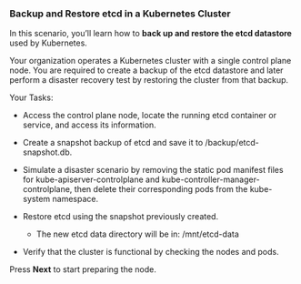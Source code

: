 ### Backup and Restore etcd in a Kubernetes Cluster

In this scenario, you’ll learn how to **back up and restore the etcd datastore** used by Kubernetes.

Your organization operates a Kubernetes cluster with a single control plane node. You are required to create a backup of the etcd datastore and later perform a disaster recovery test by restoring the cluster from that backup.

Your Tasks:

- Access the control plane node, locate the running etcd container or service, and access its information.

- Create a snapshot backup of etcd and save it to /backup/etcd-snapshot.db.

- Simulate a disaster scenario by removing the static pod manifest files for kube-apiserver-controlplane and kube-controller-manager-controlplane, then delete their corresponding pods from the kube-system namespace.

- Restore etcd using the snapshot previously created.
  - The new etcd data directory will be in: /mnt/etcd-data

- Verify that the cluster is functional by checking the nodes and pods.

Press **Next** to start preparing the node.
